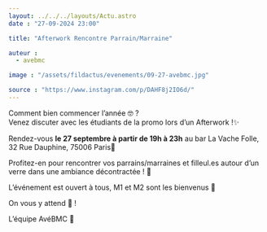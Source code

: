 ```yaml
---
layout: ../../../layouts/Actu.astro
date : "27-09-2024 23:00"

title: "Afterwork Rencontre Parrain/Marraine"

auteur :
  - avebmc

image : "/assets/fildactus/evenements/09-27-avebmc.jpg"

source : "https://www.instagram.com/p/DAHF8j2IO6d/"
---
```


Comment bien commencer l’année 🤓 ?  
Venez discuter avec les étudiants de la promo lors d’un Afterwork !✨

Rendez-vous __le 27 septembre à partir de 19h à 23h__ au bar La Vache Folle, 32 Rue Dauphine, 75006 Paris📍

Profitez-en pour rencontrer vos parrains/marraines et filleul.es autour d’un verre dans une ambiance décontractée ! 🥂

L’événement est ouvert à tous, M1 et M2 sont les bienvenus 🤭

On vous y attend 🤩 !

L’équipe AvéBMC 🧬